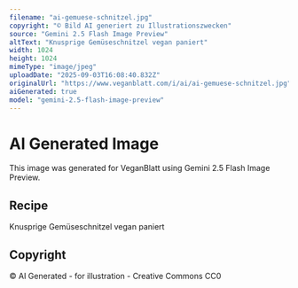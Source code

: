 ```yaml
---
filename: "ai-gemuese-schnitzel.jpg"
copyright: "© Bild AI generiert zu Illustrationszwecken"
source: "Gemini 2.5 Flash Image Preview"
altText: "Knusprige Gemüseschnitzel vegan paniert"
width: 1024
height: 1024
mimeType: "image/jpeg"
uploadDate: "2025-09-03T16:08:40.832Z"
originalUrl: "https://www.veganblatt.com/i/ai/ai-gemuese-schnitzel.jpg"
aiGenerated: true
model: "gemini-2.5-flash-image-preview"
---
```


# AI Generated Image

This image was generated for VeganBlatt using Gemini 2.5 Flash Image Preview.

## Recipe
Knusprige Gemüseschnitzel vegan paniert

## Copyright
© AI Generated - for illustration - Creative Commons CC0

